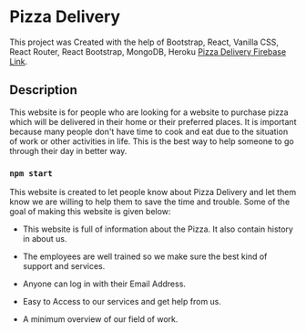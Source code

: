 # Pizza Delivery

This project was Created with the help of Bootstrap, React, Vanilla CSS, React Router, React Bootstrap, MongoDB, Heroku [Pizza Delivery Firebase Link](https://pizza-delivery-ea5ce.web.app/).

## Description

This website is for people who are looking for a website to purchase pizza which will be delivered in their home or their preferred places. It is important because many people don't have time to cook and eat due to the situation of work or other activities in life. This is the best way to help someone to go through their day in better way.

### `npm start`

This website is created to let people know about Pizza Delivery and let them know we are willing to help them to save the time and trouble. Some of the goal of making this website is given below:

* This website is full of information about the Pizza. It also contain history in about us.

* The employees are well trained so we make sure the best kind of support and services.

* Anyone can log in with their Email Address.

* Easy to Access to our services and get help from us.

* A minimum overview of our field of work.